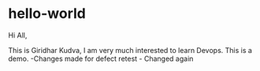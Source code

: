 # hello-world

Hi All,

This is Giridhar Kudva, I am very much interested to learn Devops. 
This is a demo. -Changes made for defect retest - Changed again


